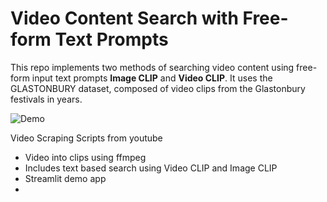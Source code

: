 # Video Content Search with Free-form Text Prompts

This repo implements two methods of searching video content using free-form input text prompts **Image CLIP** and **Video CLIP**. It uses the GLASTONBURY dataset, composed of video clips from the Glastonbury festivals in years.

![Demo](demo_teasure.JPG)

Video Scraping Scripts from youtube
- Video into clips using ffmpeg 
- Includes text based search using Video CLIP and Image CLIP
- Streamlit demo app
- 

